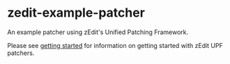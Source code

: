 # zedit-example-patcher
An example patcher using zEdit's Unified Patching Framework.

Please see [getting started](https://github.com/matortheeternal/zedit-example-patcher/blob/master/Getting%20Started.md) for information on getting started with zEdit UPF patchers.